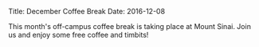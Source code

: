 Title: December Coffee Break
Date: 2016-12-08

This month's off-campus coffee break is taking place at Mount Sinai. Join us and enjoy some free coffee and timbits!



